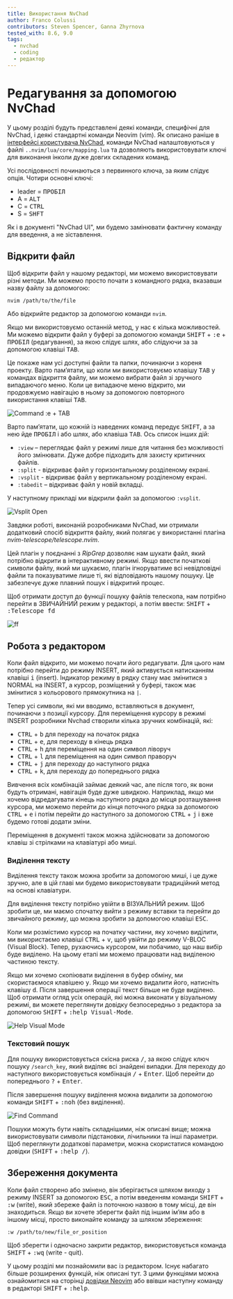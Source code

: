 ```yaml
---
title: Використання NvChad
author: Franco Colussi
contributors: Steven Spencer, Ganna Zhyrnova
tested_with: 8.6, 9.0
tags:
  - nvchad
  - coding
  - редактор
---
```


# Редагування за допомогою NvChad

У цьому розділі будуть представлені деякі команди, специфічні для NvChad, і деякі стандартні команди Neovim (vim).  Як описано раніше в [інтерфейсі користувача NvChad](nvchad_ui.md), команди NvChad налаштовуються у файлі `..nvim/lua/core/mapping.lua` та дозволяють використовувати ключі для виконання інколи дуже довгих складених команд.

Усі послідовності починаються з первинного ключа, за яким слідує опція. Чотири основні ключі:

* leader = <kbd>ПРОБІЛ</kbd>
* A = <kbd>ALT</kbd>
* C = <kbd>CTRL</kbd>
* S = <kbd>SHFT</kbd>

Як і в документі "NvChad UI", ми будемо замінювати фактичну команду для введення, а не зіставлення.

## Відкрити файл

Щоб відкрити файл у нашому редакторі, ми можемо використовувати різні методи. Ми можемо просто почати з командного рядка, вказавши назву файлу за допомогою:

```bash
nvim /path/to/the/file
```

Або відкрийте редактор за допомогою команди `nvim`.

Якщо ми використовуємо останній метод, у нас є кілька можливостей. Ми можемо відкрити файл у буфері за допомогою команди <kbd>SHIFT</kbd> + <kbd>:e</kbd> + <kbd>ПРОБІЛ</kbd> (редагування), за якою слідує шлях, або слідуючи за за допомогою клавіші <kbd>TAB</kbd>.

Це покаже нам усі доступні файли та папки, починаючи з кореня проекту. Варто пам’ятати, що коли ми використовуємо клавішу <kbd>TAB</kbd> у командах відкриття файлу, ми можемо вибрати файл зі зручного випадаючого меню. Коли це випадаюче меню відкрито, ми продовжуємо навігацію в ньому за допомогою повторного використання клавіші <kbd>TAB</kbd>.

![Command :e + TAB](../images/e_tab_command.png)

Варто пам’ятати, що кожній із наведених команд передує <kbd>SHIFT</kbd>, а за нею йде <kbd>ПРОБІЛ</kbd> і або шлях, або клавіша <kbd>TAB</kbd>. Ось список інших дій:

* `:view` – переглядає файл у режимі лише для читання без можливості його змінювати. Дуже добре підходить для захисту критичних файлів.
* `:split` - відкриває файл у горизонтальному розділеному екрані.
* `:vsplit` - відкриває файл у вертикальному розділеному екрані.
* `:tabedit` – відкриває файл у новій вкладці.

У наступному прикладі ми відкрили файл за допомогою `:vsplit`.

![Vsplit Open](../images/vsplit_open.png)

Завдяки роботі, виконаній розробниками NvChad, ми отримали додатковий спосіб відкриття файлу, який полягає у використанні плагіна *nvim-telescope/telescope.nvim*.

Цей плагін у поєднанні з *RipGrep* дозволяє нам шукати файл, який потрібно відкрити в інтерактивному режимі. Якщо ввести початкові символи файлу, який ми шукаємо, плагін ігноруватиме всі невідповідні файли та показуватиме лише ті, які відповідають нашому пошуку. Це забезпечує дуже плавний пошук і відкритий процес.

Щоб отримати доступ до функції пошуку файлів телескопа, нам потрібно перейти в ЗВИЧАЙНИЙ режим у редакторі, а потім ввести: <kbd>SHIFT</kbd> + <kbd>:Telescope fd</kbd>

![<leader>ff](../images/leader_ff.png)

## Робота з редактором

Коли файл відкрито, ми можемо почати його редагувати. Для цього нам потрібно перейти до режиму INSERT, який активується натисканням клавіші <kbd>i</kbd> (insert). Індикатор режиму в рядку стану має змінитися з NORMAL на INSERT, а курсор, розміщений у буфері, також має змінитися з кольорового прямокутника на `|`.

Тепер усі символи, які ми вводимо, вставляються в документ, починаючи з позиції курсору. Для переміщення курсору в режимі INSERT розробники Nvchad створили кілька зручних комбінацій, які:

- <kbd>CTRL</kbd> + <kbd>b</kbd> для переходу на початок рядка
- <kbd>CTRL</kbd> + <kbd>e</kbd>, для переходу в кінець рядка
- <kbd>CTRL</kbd> + <kbd>h</kbd> для переміщення на один символ ліворуч
- <kbd>CTRL</kbd> + <kbd>l</kbd> для переміщення на один символ праворуч
- <kbd>CTRL</kbd> + <kbd>j</kbd> для переходу до наступного рядка
- <kbd>CTRL</kbd> + <kbd>k</kbd>, для переходу до попереднього рядка

Вивчення всіх комбінацій займає деякий час, але після того, як вони будуть отримані, навігація буде дуже швидкою. Наприклад, якщо ми хочемо відредагувати кінець наступного рядка до місця розташування курсора, ми можемо перейти до кінця поточного рядка за допомогою <kbd>CTRL</kbd> + <kbd>e</kbd> і потім перейти до наступного за допомогою <kbd>CTRL</kbd> + <kbd>j</kbd> і вже будемо готові додати зміни.

Переміщення в документі також можна здійснювати за допомогою клавіш зі стрілками на клавіатурі або миші.

### Виділення тексту

Виділення тексту також можна зробити за допомогою миші, і це дуже зручно, але в цій главі ми будемо використовувати традиційний метод на основі клавіатури.

Для виділення тексту потрібно увійти в ВІЗУАЛЬНИЙ режим. Щоб зробити це, ми маємо спочатку вийти з режиму вставки та перейти до звичайного режиму, що можна зробити за допомогою клавіші <kbd>ESC</kbd>.

Коли ми розмістимо курсор на початку частини, яку хочемо виділити, ми використаємо клавіші <kbd>CTRL</kbd> + <kbd>v</kbd>, щоб увійти до режиму V-BLOC (Visual Block). Тепер, рухаючись курсором, ми побачимо, що наш вибір буде виділено. На цьому етапі ми можемо працювати над виділеною частиною тексту.

Якщо ми хочемо скопіювати виділення в буфер обміну, ми скористаємося клавішею <kbd>y</kbd>. Якщо ми хочемо видалити його, натисніть клавішу <kbd>d</kbd>. Після завершення операції текст більше не буде виділено. Щоб отримати огляд усіх операцій, які можна виконати у візуальному режимі, ви можете переглянути довідку безпосередньо з редактора за допомогою <kbd>SHIFT</kbd> + <kbd>:help Visual-Mode</kbd>.

![Help Visual Mode](../images/help_visual_mode.png)

### Текстовий пошук

Для пошуку використовується скісна риска <kbd>/</kbd>, за якою слідує ключ пошуку `/search_key`, який виділяє всі знайдені випадки. Для переходу до наступного використовується комбінація <kbd>/</kbd> + <kbd>Enter</kbd>. Щоб перейти до попереднього <kbd>?</kbd> + <kbd>Enter</kbd>.

Після завершення пошуку виділення можна видалити за допомогою команди <kbd>SHIFT</kbd> + <kbd>:noh</kbd> (без виділення).

![Find Command](../images/find_command.png)

Пошуки можуть бути навіть складнішими, ніж описані вище; можна використовувати символи підстановки, лічильники та інші параметри. Щоб переглянути додаткові параметри, можна скористатися командою довідки (<kbd>SHIFT</kbd> + <kbd>:help /</kbd>).

## Збереження документа

Коли файл створено або змінено, він зберігається шляхом виходу з режиму INSERT за допомогою <kbd>ESC</kbd>, а потім введенням команди <kbd>SHIFT</kbd> + <kbd>:w</kbd> (write), який збереже файл із поточною назвою в тому місці, де він знаходиться. Якщо ви хочете зберегти файл під іншим ім’ям або в іншому місці, просто виконайте команду за шляхом збереження:

```text
:w /path/to/new/file_or_position
```

Щоб зберегти і одночасно закрити редактор, використовується команда <kbd>SHIFT</kbd> + <kbd>:wq</kbd> (write - quit).

У цьому розділі ми познайомили вас із редактором. Існує набагато більше розширених функцій, ніж описані тут. З цими функціями можна ознайомитися на сторінці [довідки Neovim](https://neovim.io/doc/user/) або ввівши наступну команду в редакторі <kbd>SHIFT</kbd > + <kbd>:help</kbd>.

